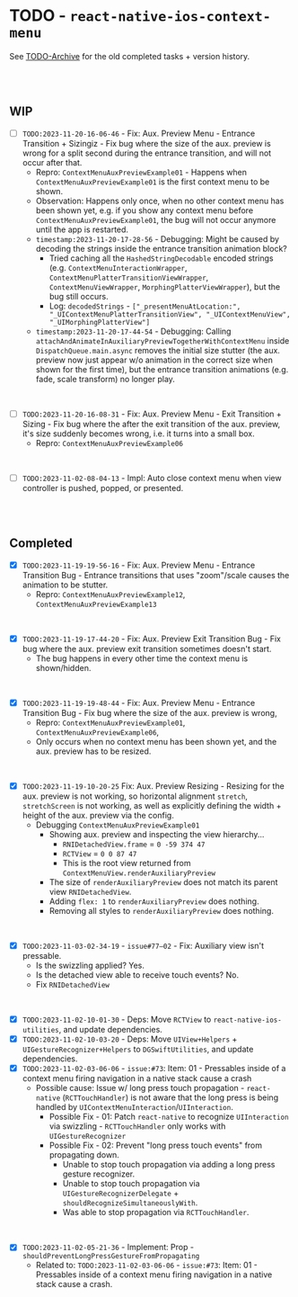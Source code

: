 # TODO - `react-native-ios-context-menu`

See [TODO-Archive](./TODO-Archive.md) for the old completed tasks + version history.

<br><br>

## WIP

- [ ] `TODO:2023-11-20-16-06-46` - Fix: Aux. Preview Menu - Entrance Transition + Sizingiz - Fix bug where the size of the aux. preview is wrong for a split second during the entrance transition, and will not occur after that. 
  * Repro: `ContextMenuAuxPreviewExample01` - Happens when `ContextMenuAuxPreviewExample01` is the first context menu to be shown.
  * Observation: Happens only once, when no other context menu has been shown yet, e.g. if you show any context menu before `ContextMenuAuxPreviewExample01`, the bug will not occur anymore until the app is restarted.
  * `timestamp:2023-11-20-17-28-56` - Debugging: Might be caused by decoding the strings inside the entrance transition animation block?
    *  Tried caching all the `HashedStringDecodable` encoded strings (e.g. `ContextMenuInteractionWrapper`, `ContextMenuPlatterTransitionViewWrapper`, `ContextMenuViewWrapper`, `MorphingPlatterViewWrapper`), but the bug still occurs.
    * Log: `decodedStrings` - `["_presentMenuAtLocation:", "_UIContextMenuPlatterTransitionView", "_UIContextMenuView", "_UIMorphingPlatterView"]`
  * `timestamp:2023-11-20-17-44-54` - Debugging: Calling `attachAndAnimateInAuxiliaryPreviewTogetherWithContextMenu` inside `DispatchQueue.main.async` removes the initial size stutter (the aux. preview now just appear w/o animation in the correct size when shown for the first time), but the entrance transition animations (e.g. fade, scale transform) no longer play.

<br>

- [ ] `TODO:2023-11-20-16-08-31` - Fix:  Aux. Preview Menu - Exit Transition + Sizing - Fix bug where the after the exit transition of the aux. preview, it's size suddenly becomes wrong, i.e. it turns into a small box.
  * Repro: `ContextMenuAuxPreviewExample06`

<br>

- [ ] `TODO:2023-11-02-08-04-13` - Impl: Auto close context menu when view controller is pushed, popped, or presented.

<br><br>

## Completed

- [x] `TODO:2023-11-19-19-56-16` - Fix: Aux. Preview Menu - Entrance Transition Bug - Entrance transitions that uses "zoom"/scale causes the animation to be stutter.
  * Repro: `ContextMenuAuxPreviewExample12`, `ContextMenuAuxPreviewExample13`

<br>

- [x] `TODO:2023-11-19-17-44-20` - Fix: Aux. Preview Exit Transition Bug - Fix bug where the aux. preview exit transition sometimes doesn't start.
  * The bug happens in every other time the context menu is shown/hidden.

<br>

- [x] `TODO:2023-11-19-19-48-44` - Fix: Aux. Preview Menu - Entrance Transition Bug - Fix bug where the size of the aux. preview is wrong,
  * Repro: `ContextMenuAuxPreviewExample01`, `ContextMenuAuxPreviewExample06`, 
  * Only occurs when no context menu has been shown yet, and the aux. preview has to be resized.

<br>

- [x] `TODO:2023-11-19-10-20-25` Fix: Aux. Preview Resizing - Resizing for the aux. preview is not working, so horizontal alignment `stretch`, `stretchScreen` is not working, as well as explicitly defining the width + height of the aux. preview via the config.
  * Debugging `ContextMenuAuxPreviewExample01` 
    * Showing aux. preview and inspecting the view hierarchy...
      * `RNIDetachedView.frame` = `0 -59 374 47`
      * `RCTView` = `0 0 87 47`
      * This is the root view returned from `ContextMenuView.renderAuxiliaryPreview`
    * The size of `renderAuxiliaryPreview` does not match its parent view `RNIDetachedView`.
    * Adding `flex: 1` to `renderAuxiliaryPreview` does nothing.
    * Removing all styles to `renderAuxiliaryPreview` does nothing.

<br>

- [x] `TODO:2023-11-03-02-34-19` - `issue#77–02` - Fix: Auxiliary view isn't pressable.
  * Is the swizzling applied? Yes.
  * Is the detached view able to receive touch events? No.
  * Fix `RNIDetachedView`

<br>

- [x] `TODO:2023-11-02-10-01-30` - Deps: Move `RCTView` to `react-native-ios-utilities`, and update dependencies.
- [x] `TODO:2023-11-02-10-03-20` - Deps: Move `UIView+Helpers` + `UIGestureRecognizer+Helpers` to `DGSwiftUtilities`, and update dependencies.
- [x] `TODO:2023-11-02-03-06-06` - `issue:#73`: Item: 01 - Pressables inside of a context menu firing navigation in a native stack cause a crash
  * Possible cause: Issue w/ long press touch propagation - `react-native` (`RCTTouchHandler`) is not aware that the long press is being handled by `UIContextMenuInteraction`/`UIInteraction`.
    * Possible Fix - 01: Patch `react-native` to recognize `UIInteraction` via swizzling - `RCTTouchHandler` only works with `UIGestureRecognizer`
    * Possible Fix - 02: Prevent "long press touch events" from propagating down.
      * Unable to stop touch propagation via adding a long press gesture recognizer.
      * Unable to stop touch propagation via `UIGestureRecognizerDelegate` + `shouldRecognizeSimultaneouslyWith`.
      * Was able to stop propagation via `RCTTouchHandler`.

<br>

- [x] `TODO:2023-11-02-05-21-36` - Implement: Prop - `shouldPreventLongPressGestureFromPropagating`
  * Related to: `TODO:2023-11-02-03-06-06` - `issue:#73`: Item: 01 - Pressables inside of a context menu firing navigation in a native stack cause a crash.